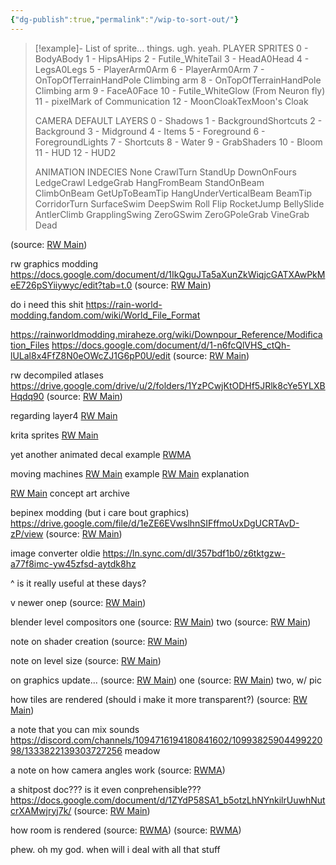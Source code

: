 ```yaml
---
{"dg-publish":true,"permalink":"/wip-to-sort-out/"}
---
```





> [!example]- List of sprite... things. ugh. yeah.
> PLAYER SPRITES
> 0 - BodyABody
> 1 - HipsAHips
> 2 - Futile_WhiteTail
> 3 - HeadA0Head
> 4 - LegsA0Legs
> 5 - PlayerArm0Arm
> 6 - PlayerArm0Arm
> 7 - OnTopOfTerrainHandPole Climbing arm
> 8 - OnTopOfTerrainHandPole Climbing arm
> 9 - FaceA0Face
> 10 - Futile_WhiteGlow (From Neuron fly)
> 11 - pixelMark of Communication
> 12 - MoonCloakTexMoon's Cloak
> 
> CAMERA DEFAULT LAYERS
> 0 - Shadows
> 1 - BackgroundShortcuts
> 2 - Background
> 3 - Midground
> 4 - Items
> 5 - Foreground
> 6 - ForegroundLights
> 7 - Shortcuts
> 8 - Water
> 9 - GrabShaders
> 10 - Bloom
> 11 - HUD
> 12 - HUD2
> 
> ANIMATION INDECIES
> None
> CrawlTurn
> StandUp
> DownOnFours
> LedgeCrawl
> LedgeGrab
> HangFromBeam
> StandOnBeam
> ClimbOnBeam
> GetUpToBeamTip
> HangUnderVerticalBeam
> BeamTip
> CorridorTurn
> SurfaceSwim
> DeepSwim
> Roll
> Flip
> RocketJump
> BellySlide
> AntlerClimb
> GrapplingSwing
> ZeroGSwim
> ZeroGPoleGrab
> VineGrab
> Dead 

(source: [RW Main](https://discord.com/channels/291184728944410624/305139167300550666/1200692551439626281))

rw graphics modding
https://docs.google.com/document/d/1IkQguJTa5aXunZkWiqjcGATXAwPkMeE726pSYiiywyc/edit?tab=t.0
(source: [RW Main](https://discord.com/channels/291184728944410624/431534164932689921/469157856852049931))

do i need this shit
https://rain-world-modding.fandom.com/wiki/World_File_Format

https://rainworldmodding.miraheze.org/wiki/Downpour_Reference/Modification_Files 
https://docs.google.com/document/d/1-n6fcQlVHS_ctQh-lULal8x4FfZ8N0eOWcZJ1G6pP0U/edit
(source: [RW Main](https://discord.com/channels/291184728944410624/431534164932689921/1273601361870721094))

rw decompiled atlases
https://drive.google.com/drive/u/2/folders/1YzPCwjKtODHf5JRlk8cYe5YLXBHqdq90
(source: [RW Main](https://discord.com/channels/291184728944410624/1068344185016569856/1068395551164473386))


regarding layer4
[RW Main](https://discord.com/channels/1237826015829557400/1237912787959812148/1329229720663097465)

krita sprites
[RW Main](https://discord.com/channels/291184728944410624/296133304632213504/1113616624105308160)


yet another animated decal example
[RWMA](https://discord.com/channels/1083481230839922688/1083484064549437470/1224797331799670844)

moving machines
[RW Main](https://discord.com/channels/291184728944410624/481900360324218880/1052390965463240704) example
[RW Main](https://discord.com/channels/291184728944410624/305139167300550666/1052407335471038475) explanation

[RW Main](https://discord.com/channels/291184728944410624/296133304632213504/1074424844097171466)
concept art archive

bepinex modding (but i care bout graphics)
https://drive.google.com/file/d/1eZE6EVwslhnSIFffmoUxDgUCRTAvD-zP/view
(source: [RW Main](https://discord.com/channels/291184728944410624/481900360324218880/721332622034206761))


image converter
oldie
https://ln.sync.com/dl/357bdf1b0/z6tktgzw-a77f8imc-yw45zfsd-aytdk8hz

^ is it really useful at these days?

v newer onep
(source: [RW Main](https://discord.com/channels/291184728944410624/431534164932689921/772724366017691648))


blender level compositors
one
(source: [RW Main](https://discord.com/channels/291184728944410624/804088181904375819/1084222820818628618))
two
(source: [RW Main](https://discord.com/channels/291184728944410624/431534164932689921/1292092416244842627))

note on shader creation
(source: [RW Main](https://discord.com/channels/1237826015829557400/1237868501960491141/1331819627981963326))

note on level size
(source: [RW Main](https://discord.com/channels/291184728944410624/431534164932689921/518874593621049344))


on graphics update...
(source: [RW Main](https://discord.com/channels/291184728944410624/305139167300550666/1194317180137902162)) one
(source: [RW Main](https://discord.com/channels/291184728944410624/305139167300550666/1090446015842222142)) two, w/ pic


how tiles are rendered (should i make it more transparent?)
(source: [RW Main](https://discord.com/channels/291184728944410624/305139167300550666/838172761549045761))

a note that you can mix sounds
https://discord.com/channels/1094716194180841602/1099382590449922098/1333822139303727256 meadow

a note on how camera angles work
(source: [RWMA](https://discord.com/channels/1083481230839922688/1083483045329375393/1241503171218505788))

a shitpost doc??? is it even conprehensible???
https://docs.google.com/document/d/1ZYdP58SA1_b5otzLhNYnkilrUuwhNutcrXAMwjryj7k/
(source: [RW Main](https://discord.com/channels/291184728944410624/965639206561009664/1309660909739708437))

how room is rendered
(source: [RWMA](https://discord.com/channels/1083481230839922688/1083484064549437470/1306379121911136380))
(source: [RWMA](https://discord.com/channels/1083481230839922688/1083484064549437470/1294397902231179418))


phew. oh my god.
when will i deal with all that stuff